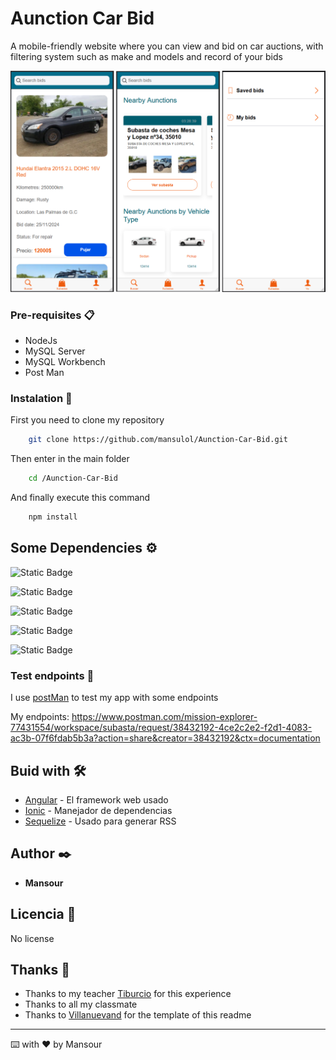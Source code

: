 # Aunction Car Bid

A mobile-friendly website where you can view and bid on car auctions, with filtering system such as make and models and record of your bids 

![Images](/frontend/src/assets/imgs/main/main.png)

### Pre-requisites 📋

- NodeJs
- MySQL Server
- MySQL Workbench
- Post Man

### Instalation 🔧

First you need to clone my repository
``` bash
    git clone https://github.com/mansulol/Aunction-Car-Bid.git
```

Then enter in the main folder
```bash
    cd /Aunction-Car-Bid 
```
And finally execute this command
```bash
    npm install
```

## Some Dependencies ⚙️

![Static Badge](https://img.shields.io/badge/Angular-FF0000?style=for-the-badge&logo=angular&logoColor=react&labelColor=black)

![Static Badge](https://img.shields.io/badge/Express-D2D2D2?style=for-the-badge&logo=express&logoColor=white&labelColor=black)

![Static Badge](https://img.shields.io/badge/Sequelize-0000FF?style=for-the-badge&logo=sequelize&logoColor=blue&labelColor=black)

![Static Badge](https://img.shields.io/badge/MYSQL-C7A20F?style=for-the-badge&logo=mysql&logoColor=yellow&labelColor=black)

![Static Badge](https://img.shields.io/badge/IONIC-0F96C7?style=for-the-badge&logo=ionic&logoColor=dark&labelColor=black)


### Test endpoints 🔩

I use [postMan](https://www.postman.com/) to test my app with some endpoints

My endpoints: https://www.postman.com/mission-explorer-77431554/workspace/subasta/request/38432192-4ce2c2e2-f2d1-4083-ac3b-07f6fdab5b3a?action=share&creator=38432192&ctx=documentation

## Buid with 🛠️

* [Angular](http://www.dropwizard.io/1.0.2/docs/) - El framework web usado
* [Ionic](https://maven.apache.org/) - Manejador de dependencias
* [Sequelize](https://rometools.github.io/rome/) - Usado para generar RSS


## Author ✒️

* **Mansour**

## Licencia 📄

No license

## Thanks 🎁

* Thanks to my teacher [Tiburcio](https://github.com/tcrurav) for this experience
* Thanks to all my classmate
* Thanks to [Villanuevand](https://github.com/Villanuevand) for the template of this readme

---
⌨️ with ❤️ by Mansour